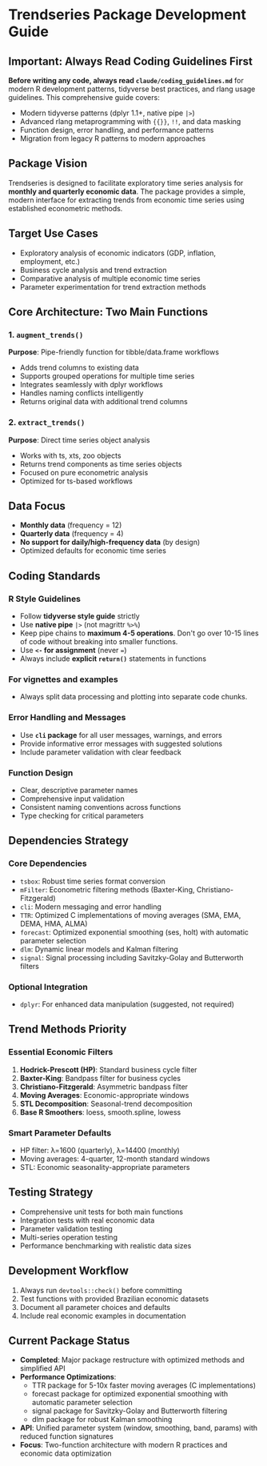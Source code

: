 # Trendseries Package Development Guide

## Important: Always Read Coding Guidelines First
**Before writing any code, always read `claude/coding_guidelines.md`** for modern R development patterns, tidyverse best practices, and rlang usage guidelines. This comprehensive guide covers:
- Modern tidyverse patterns (dplyr 1.1+, native pipe `|>`)
- Advanced rlang metaprogramming with `{{}}`, `!!`, and data masking
- Function design, error handling, and performance patterns
- Migration from legacy R patterns to modern approaches

## Package Vision
Trendseries is designed to facilitate exploratory time series analysis for **monthly and quarterly economic data**. The package provides a simple, modern interface for extracting trends from economic time series using established econometric methods.

## Target Use Cases
- Exploratory analysis of economic indicators (GDP, inflation, employment, etc.)
- Business cycle analysis and trend extraction
- Comparative analysis of multiple economic time series
- Parameter experimentation for trend extraction methods

## Core Architecture: Two Main Functions

### 1. `augment_trends()`
**Purpose**: Pipe-friendly function for tibble/data.frame workflows
- Adds trend columns to existing data
- Supports grouped operations for multiple time series
- Integrates seamlessly with dplyr workflows
- Handles naming conflicts intelligently
- Returns original data with additional trend columns

### 2. `extract_trends()`
**Purpose**: Direct time series object analysis
- Works with ts, xts, zoo objects
- Returns trend components as time series objects
- Focused on pure econometric analysis
- Optimized for ts-based workflows

## Data Focus
- **Monthly data** (frequency = 12)
- **Quarterly data** (frequency = 4)
- **No support for daily/high-frequency data** (by design)
- Optimized defaults for economic time series

## Coding Standards

### R Style Guidelines
- Follow **tidyverse style guide** strictly
- Use **native pipe** `|>` (not magrittr `%>%`)
- Keep pipe chains to **maximum 4-5 operations**. Don't go over 10-15 lines of code without breaking into smaller functions.
- Use **`<-` for assignment** (never `=`)
- Always include **explicit `return()`** statements in functions

### For vignettes and examples
- Always split data processing and plotting into separate code chunks.


### Error Handling and Messages
- Use **`cli` package** for all user messages, warnings, and errors
- Provide informative error messages with suggested solutions
- Include parameter validation with clear feedback

### Function Design
- Clear, descriptive parameter names
- Comprehensive input validation
- Consistent naming conventions across functions
- Type checking for critical parameters

## Dependencies Strategy

### Core Dependencies
- `tsbox`: Robust time series format conversion
- `mFilter`: Econometric filtering methods (Baxter-King, Christiano-Fitzgerald)
- `cli`: Modern messaging and error handling
- `TTR`: Optimized C implementations of moving averages (SMA, EMA, DEMA, HMA, ALMA)
- `forecast`: Optimized exponential smoothing (ses, holt) with automatic parameter selection
- `dlm`: Dynamic linear models and Kalman filtering
- `signal`: Signal processing including Savitzky-Golay and Butterworth filters

### Optional Integration
- `dplyr`: For enhanced data manipulation (suggested, not required)

## Trend Methods Priority

### Essential Economic Filters
1. **Hodrick-Prescott (HP)**: Standard business cycle filter
2. **Baxter-King**: Bandpass filter for business cycles
3. **Christiano-Fitzgerald**: Asymmetric bandpass filter
4. **Moving Averages**: Economic-appropriate windows
5. **STL Decomposition**: Seasonal-trend decomposition
6. **Base R Smoothers**: loess, smooth.spline, lowess

### Smart Parameter Defaults
- HP filter: λ=1600 (quarterly), λ=14400 (monthly)
- Moving averages: 4-quarter, 12-month standard windows
- STL: Economic seasonality-appropriate parameters

## Testing Strategy
- Comprehensive unit tests for both main functions
- Integration tests with real economic data
- Parameter validation testing
- Multi-series operation testing
- Performance benchmarking with realistic data sizes

## Development Workflow
1. Always run `devtools::check()` before committing
2. Test functions with provided Brazilian economic datasets
4. Document all parameter choices and defaults
5. Include real economic examples in documentation

## Current Package Status
- **Completed**: Major package restructure with optimized methods and simplified API
- **Performance Optimizations**:
  - TTR package for 5-10x faster moving averages (C implementations)
  - forecast package for optimized exponential smoothing with automatic parameter selection
  - signal package for Savitzky-Golay and Butterworth filtering
  - dlm package for robust Kalman smoothing
- **API**: Unified parameter system (window, smoothing, band, params) with reduced function signatures
- **Focus**: Two-function architecture with modern R practices and economic data optimization
